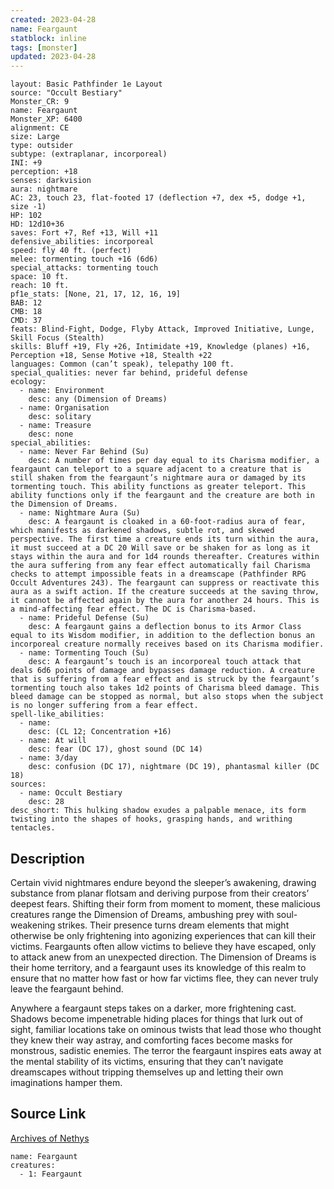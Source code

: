 ```yaml
---
created: 2023-04-28
name: Feargaunt
statblock: inline
tags: [monster]
updated: 2023-04-28
---
```

```statblock
layout: Basic Pathfinder 1e Layout
source: "Occult Bestiary"
Monster_CR: 9
name: Feargaunt
Monster_XP: 6400
alignment: CE
size: Large
type: outsider
subtype: (extraplanar, incorporeal)
INI: +9
perception: +18
senses: darkvision
aura: nightmare
AC: 23, touch 23, flat-footed 17 (deflection +7, dex +5, dodge +1, size -1)
HP: 102
HD: 12d10+36
saves: Fort +7, Ref +13, Will +11
defensive_abilities: incorporeal
speed: fly 40 ft. (perfect)
melee: tormenting touch +16 (6d6)
special_attacks: tormenting touch
space: 10 ft.
reach: 10 ft.
pf1e_stats: [None, 21, 17, 12, 16, 19]
BAB: 12
CMB: 18
CMD: 37
feats: Blind-Fight, Dodge, Flyby Attack, Improved Initiative, Lunge, Skill Focus (Stealth)
skills: Bluff +19, Fly +26, Intimidate +19, Knowledge (planes) +16, Perception +18, Sense Motive +18, Stealth +22
languages: Common (can’t speak), telepathy 100 ft.
special_qualities: never far behind, prideful defense
ecology:
  - name: Environment
    desc: any (Dimension of Dreams)
  - name: Organisation
    desc: solitary
  - name: Treasure
    desc: none
special_abilities:
  - name: Never Far Behind (Su)
    desc: A number of times per day equal to its Charisma modifier, a feargaunt can teleport to a square adjacent to a creature that is still shaken from the feargaunt’s nightmare aura or damaged by its tormenting touch. This ability functions as greater teleport. This ability functions only if the feargaunt and the creature are both in the Dimension of Dreams.
  - name: Nightmare Aura (Su)
    desc: A feargaunt is cloaked in a 60-foot-radius aura of fear, which manifests as darkened shadows, subtle rot, and skewed perspective. The first time a creature ends its turn within the aura, it must succeed at a DC 20 Will save or be shaken for as long as it stays within the aura and for 1d4 rounds thereafter. Creatures within the aura suffering from any fear effect automatically fail Charisma checks to attempt impossible feats in a dreamscape (Pathfinder RPG Occult Adventures 243). The feargaunt can suppress or reactivate this aura as a swift action. If the creature succeeds at the saving throw, it cannot be affected again by the aura for another 24 hours. This is a mind-affecting fear effect. The DC is Charisma-based.
  - name: Prideful Defense (Su)
    desc: A feargaunt gains a deflection bonus to its Armor Class equal to its Wisdom modifier, in addition to the deflection bonus an incorporeal creature normally receives based on its Charisma modifier.
  - name: Tormenting Touch (Su)
    desc: A feargaunt’s touch is an incorporeal touch attack that deals 6d6 points of damage and bypasses damage reduction. A creature that is suffering from a fear effect and is struck by the feargaunt’s tormenting touch also takes 1d2 points of Charisma bleed damage. This bleed damage can be stopped as normal, but also stops when the subject is no longer suffering from a fear effect.
spell-like_abilities:
  - name:
    desc: (CL 12; Concentration +16)
  - name: At will
    desc: fear (DC 17), ghost sound (DC 14)
  - name: 3/day
    desc: confusion (DC 17), nightmare (DC 19), phantasmal killer (DC 18)
sources:
  - name: Occult Bestiary
    desc: 28
desc_short: This hulking shadow exudes a palpable menace, its form twisting into the shapes of hooks, grasping hands, and writhing tentacles.
```
## Description
Certain vivid nightmares endure beyond the sleeper’s awakening, drawing substance from planar flotsam and deriving purpose from their creators’ deepest fears. Shifting their form from moment to moment, these malicious creatures range the Dimension of Dreams, ambushing prey with soul-weakening strikes. Their presence turns dream elements that might otherwise be only frightening into agonizing experiences that can kill their victims. Feargaunts often allow victims to believe they have escaped, only to attack anew from an unexpected direction. The Dimension of Dreams is their home territory, and a feargaunt uses its knowledge of this realm to ensure that no matter how fast or how far victims flee, they can never truly leave the feargaunt behind.

Anywhere a feargaunt steps takes on a darker, more frightening cast. Shadows become impenetrable hiding places for things that lurk out of sight, familiar locations take on ominous twists that lead those who thought they knew their way astray, and comforting faces become masks for monstrous, sadistic enemies. The terror the feargaunt inspires eats away at the mental stability of its victims, ensuring that they can’t navigate dreamscapes without tripping themselves up and letting their own imaginations hamper them.
## Source Link
[Archives of Nethys](https://aonprd.com/MonsterDisplay.aspx?ItemName=Feargaunt)
```encounter-table
name: Feargaunt
creatures:
  - 1: Feargaunt
```

